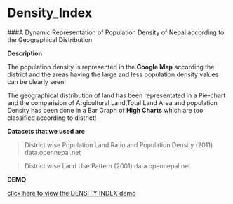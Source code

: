# Density_Index

###A Dynamic Representation of Population Density of Nepal according to the Geographical Distribution

**Description**

The population density is represented in the **Google Map** according the district and the areas having the large and less population density values can be clearly seen!

The geographical distribution of land has been representated in a Pie-chart and the comparision of Argicultural Land,Total Land Area and population Density has been done in a Bar Graph of **High Charts** which are too classified according to district!
 
**Datasets that we used are**

>District wise Population Land Ratio and Population Density (2011) data.opennepal.net

>District wise Land Use Pattern (2001) data.opennepal.net

**DEMO**
 
[click here to view the DENSITY INDEX demo](http://densityindex.site50.net/ "DENSITY INDEX")
